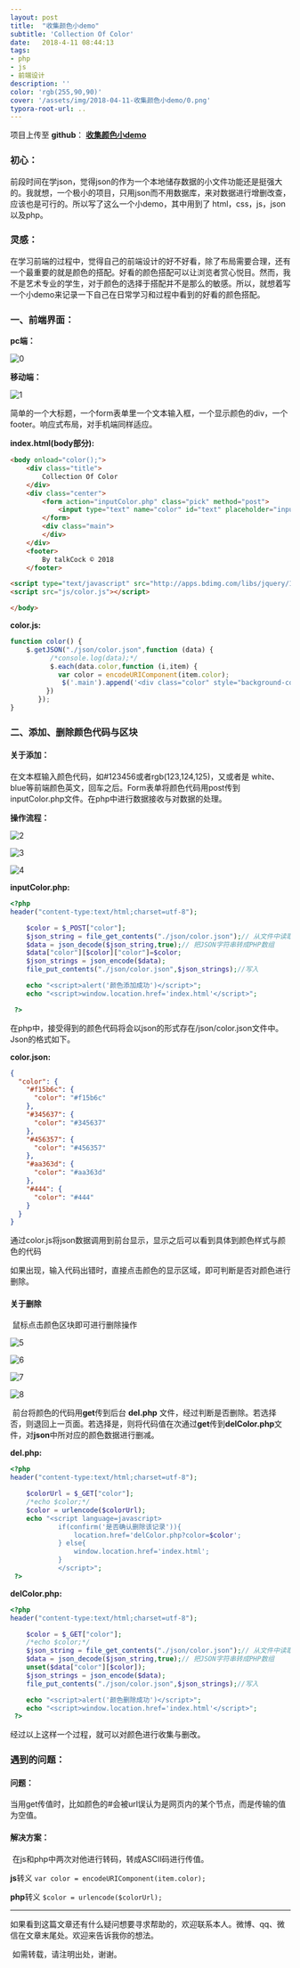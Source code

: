 ```yaml
---
layout: post
title:  "收集颜色小demo"
subtitle: 'Collection Of Color'
date:   2018-4-11 08:44:13
tags:
- php
- js
- 前端设计
description: ''
color: 'rgb(255,90,90)'
cover: '/assets/img/2018-04-11-收集颜色小demo/0.png'
typora-root-url: ..
---
```


项目上传至 **github**： **[收集颜色小demo](https://github.com/xukimseven/Collection-Of-Color)**

### 初心：

​    前段时间在学json，觉得json的作为一个本地储存数据的小文件功能还是挺强大的。我就想，一个极小的项目，只用json而不用数据库，来对数据进行增删改查，应该也是可行的。所以写了这么一个小demo，其中用到了 html，css，js，json以及php。

### 灵感：

​    在学习前端的过程中，觉得自己的前端设计的好不好看，除了布局需要合理，还有一个最重要的就是颜色的搭配。好看的颜色搭配可以让浏览者赏心悦目。然而，我不是艺术专业的学生，对于颜色的选择于搭配并不是那么的敏感。所以，就想着写一个小demo来记录一下自己在日常学习和过程中看到的好看的颜色搭配。

### 一、前端界面：

**pc端：**

![0](/assets/img/2018-04-11-收集颜色小demo/0.png)

**移动端：**

![1](/assets/img/2018-04-11-收集颜色小demo/1.png)

​	简单的一个大标题，一个form表单里一个文本输入框，一个显示颜色的div，一个footer。响应式布局，对手机端同样适应。

**index.html(body部分):**

```html
<body onload="color();">
	<div class="title">
		Collection Of Color
	</div>
	<div class="center">
		<form action="inputColor.php" class="pick" method="post">
			<input type="text" name="color" id="text" placeholder="input Color code">
		</form>
		<div class="main">
		</div>
	</div>
	<footer>
		By talkCock	© 2018
	</footer>

<script type="text/javascript" src="http://apps.bdimg.com/libs/jquery/1.10.0/jquery.min.js"></script>
<script src="js/color.js"></script>

</body>
```

**color.js:**

```javascript
function color() {
	$.getJSON("./json/color.json",function (data) {
          /*console.log(data);*/
          $.each(data.color,function (i,item) {
          	var color = encodeURIComponent(item.color);
             $('.main').append('<div class="color" style="background-color:'+item.color+'"><a class="back" href="del.php?color='+color+'" title="Delate"><span id="name">'+item.color+'</span></a></div></div>');
         })		
       });
}
```

### 二、添加、删除颜色代码与区块

#### 关于添加：

在文本框输入颜色代码，如#123456或者rgb(123,124,125)，又或者是 white、blue等前端颜色英文，回车之后。Form表单将颜色代码用post传到inputColor.php文件。在php中进行数据接收与对数据的处理。

**操作流程：**

![2](/assets/img/2018-04-11-收集颜色小demo/2.png)



![3](/assets/img/2018-04-11-收集颜色小demo/3.png)



![4](/assets/img/2018-04-11-收集颜色小demo/4.png)



**inputColor.php:**

```php
<?php
header("content-type:text/html;charset=utf-8");

	$color = $_POST["color"];
	$json_string = file_get_contents("./json/color.json");// 从文件中读取数据到PHP变量
    $data = json_decode($json_string,true);// 把JSON字符串转成PHP数组
    $data["color"][$color]["color"]=$color;
    $json_strings = json_encode($data);
    file_put_contents("./json/color.json",$json_strings);//写入

    echo "<script>alert('颜色添加成功')</script>";
    echo "<script>window.location.href='index.html'</script>";

 ?>
```

在php中，接受得到的颜色代码将会以json的形式存在/json/color.json文件中。Json的格式如下。

**color.json:**

```json
{
  "color": {
    "#f15b6c": {
      "color": "#f15b6c"
    },
    "#345637": {
      "color": "#345637"
    },
    "#456357": {
      "color": "#456357"
    },
    "#aa363d": {
      "color": "#aa363d"
    },
    "#444": {
      "color": "#444"
    }
  }
}
```

通过color.js将json数据调用到前台显示，显示之后可以看到具体到颜色样式与颜色的代码

如果出现，输入代码出错时，直接点击颜色的显示区域，即可判断是否对颜色进行删除。

#### 关于删除

​	鼠标点击颜色区块即可进行删除操作

![5](/assets/img/2018-04-11-收集颜色小demo/5.png)



![6](/assets/img/2018-04-11-收集颜色小demo/6.png)



![7](/assets/img/2018-04-11-收集颜色小demo/7.png)



![8](/assets/img/2018-04-11-收集颜色小demo/8.png)

​	前台将颜色的代码用**get**传到后台 **del.php** 文件，经过判断是否删除。若选择否，则退回上一页面。若选择是，则将代码值在次通过**get**传到**delColor.php**文件，对**json**中所对应的颜色数据进行删减。

**del.php:**

```php
<?php
header("content-type:text/html;charset=utf-8");

	$colorUrl = $_GET["color"];
	/*echo $color;*/
	$color = urlencode($colorUrl);
	echo "<script language=javascript>
			if(confirm('是否确认删除该记录')){
				location.href='delColor.php?color=$color';
			} else{
				window.location.href='index.html';
			}
			</script>";
 ?>
```

**delColor.php:**

```php
<?php
header("content-type:text/html;charset=utf-8");

	$color = $_GET["color"];
	/*echo $color;*/
	$json_string = file_get_contents("./json/color.json");// 从文件中读取数据到PHP变量
    $data = json_decode($json_string,true);// 把JSON字符串转成PHP数组
    unset($data["color"][$color]);
    $json_strings = json_encode($data);
    file_put_contents("./json/color.json",$json_strings);//写入

    echo "<script>alert('颜色删除成功')</script>";
    echo "<script>window.location.href='index.html'</script>";
 ?>
```



经过以上这样一个过程，就可以对颜色进行收集与删改。



### 遇到的问题：

#### 问题：

​    当用get传值时，比如颜色的#会被url误认为是网页内的某个节点，而是传输的值为空值。

#### 解决方案：

​    在js和php中两次对他进行转码，转成ASCII码进行传值。

**js**转义 `var color = encodeURIComponent(item.color);`

**php**转义 `$color = urlencode($colorUrl);`



---------

​	如果看到这篇文章还有什么疑问想要寻求帮助的，欢迎联系本人。微博、qq、微信在文章末尾处。欢迎来告诉我你的想法。

​	如需转载，请注明出处，谢谢。
